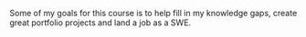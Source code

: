Some of my goals for this course is to help fill in my knowledge gaps, create great portfolio projects and land a job as a SWE.
